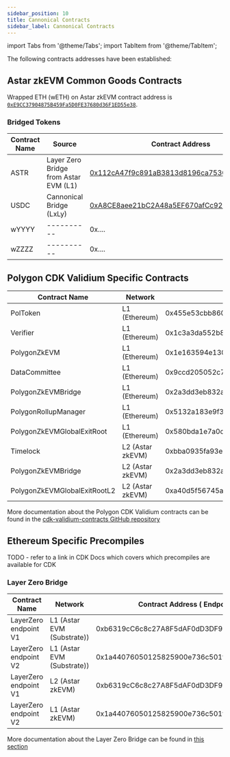 ```yaml
---
sidebar_position: 10
title: Cannonical Contracts
sidebar_label: Cannonical Contracts
---
```

import Tabs from '@theme/Tabs';
import TabItem from '@theme/TabItem';

The following contracts addresses have been established:

## Astar zkEVM Common Goods Contracts

Wrapped ETH (wETH) on Astar zkEVM contract address is [`0xE9CC37904875B459Fa5D0FE37680d36F1ED55e38`](https://astar-zkevm.explorer.startale.com/address/0xE9CC37904875B459Fa5D0FE37680d36F1ED55e38).

### Bridged Tokens

<Tabs>
<TabItem value="mainnet" label="Astar zkEVM Mainnet" default>

| Contract Name                | Source     | Contract Address                           |
| ---------------------------- | ---------- | ------------------------------------------ |
| ASTR                         | Layer Zero Bridge from Astar EVM (L1) | [0x112cA47f9c891aB3813d8196ca7530D3cE26336C](https://astar-zkevm.blockscout.com/address/0x112cA47f9c891aB3813d8196ca7530D3cE26336C) |
| USDC                        | Cannonical Bridge (LxLy) | [0xA8CE8aee21bC2A48a5EF670afCc9274C7bbbC035](https://astar-zkevm.blockscout.com/token/0xA8CE8aee21bC2A48a5EF670afCc9274C7bbbC035) |
| wYYYY                        | ---------- | 0x.... |
| wZZZZ                        | ---------- | 0x.... |
</TabItem>
<TabItem value="testnet" label="zKatana Testnet">
</TabItem>
</Tabs>


## Polygon CDK Validium Specific Contracts
<Tabs>
<TabItem value="mainnet" label="Astar zkEVM Mainnet" default>

| Contract Name                | Network          | Contract Address                           |
| ---------------------------- | ---------------- | ------------------------------------------ |
| PolToken                     | L1 (Ethereum)    | 0x455e53cbb86018ac2b8092fdcd39d8444affc3f6 |
| Verifier                     | L1 (Ethereum)    | 0x1c3a3da552b8662cd69538356b1e7c2e9cc1ebd8 |
| PolygonZkEVM                 | L1 (Ethereum)    | 0x1e163594e13030244dcaf4cdfc2cd0ba3206da80 |
| DataCommittee                | L1 (Ethereum)    | 0x9ccd205052c732ac1df2cf7bf8aacc0e371ee0b0 |
| PolygonZkEVMBridge           | L1 (Ethereum)    | 0x2a3dd3eb832af982ec71669e178424b10dca2ede |
| PolygonRollupManager         | L1 (Ethereum)    | 0x5132a183e9f3cb7c848b0aac5ae0c4f0491b7ab2 |
| PolygonZkEVMGlobalExitRoot   | L1 (Ethereum)    | 0x580bda1e7a0cfae92fa7f6c20a3794f169ce3cfb |
| Timelock                     | L2 (Astar zkEVM) | 0xbba0935fa93eb23de7990b47f0d96a8f75766d13 |
| PolygonZkEVMBridge           | L2 (Astar zkEVM) | 0x2a3dd3eb832af982ec71669e178424b10dca2ede |
| PolygonZkEVMGlobalExitRootL2 | L2 (Astar zkEVM) | 0xa40d5f56745a118d0906a34e69aec8c0db1cb8fa |
</TabItem>
<TabItem value="testnet" label="zKatana Testnet">
</TabItem>
</Tabs>

More documentation about the Polygon CDK Validium contracts can be found in the [cdk-validium-contracts GitHub repository](https://github.com/0xPolygon/cdk-validium-contracts)

## Ethereum Specific Precompiles

TODO - refer to a link in CDK Docs which covers which precompiles are available for CDK

### Layer Zero Bridge
<Tabs>
<TabItem value="mainnet" label="Astar zkEVM Mainnet" default>

| Contract Name                | Network                       | Contract Address ( Endpoint )              | endpointId   |
| ---------------------------- | ------------------------------|------------------------------------------- |--------------|
| LayerZero endpoint V1        | L1 (Astar EVM (Substrate))    | 0xb6319cC6c8c27A8F5dAF0dD3DF91EA35C4720dd7 | 210          |
| LayerZero endpoint V2        | L1 (Astar EVM (Substrate))    | 0x1a44076050125825900e736c501f859c50fe728c | 30210        |
| LayerZero endpoint V1        | L2 (Astar zkEVM)              | 0xb6319cC6c8c27A8F5dAF0dD3DF91EA35C4720dd7 | 257          |
| LayerZero endpoint V2        | L1 (Astar zkEVM)              | 0x1a44076050125825900e736c501f859c50fE728c | 30257        |
</TabItem>
<TabItem value="testnet" label="zKatana Testnet">
</TabItem>
</Tabs>

More documentation about the Layer Zero Bridge can be found in [this section](/docs/build/zkEVM/integrations/bridges-relays/AstarEVM-zkEVM.md) 
